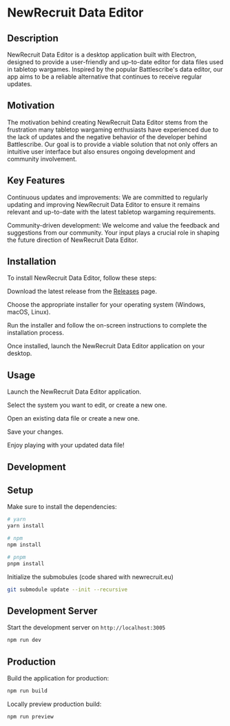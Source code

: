 # NewRecruit Data Editor

## Description

NewRecruit Data Editor is a desktop application built with Electron, designed to provide a user-friendly and up-to-date editor for data files used in tabletop wargames. Inspired by the popular Battlescribe's data editor, our app aims to be a reliable alternative that continues to receive regular updates.

## Motivation

The motivation behind creating NewRecruit Data Editor stems from the frustration many tabletop wargaming enthusiasts have experienced due to the lack of updates and the negative behavior of the developer behind Battlescribe. Our goal is to provide a viable solution that not only offers an intuitive user interface but also ensures ongoing development and community involvement.

## Key Features

Continuous updates and improvements: We are committed to regularly updating and improving NewRecruit Data Editor to ensure it remains relevant and up-to-date with the latest tabletop wargaming requirements.

Community-driven development: We welcome and value the feedback and suggestions from our community. Your input plays a crucial role in shaping the future direction of NewRecruit Data Editor.

## Installation

To install NewRecruit Data Editor, follow these steps:

Download the latest release from the [Releases](https://github.com/giloushaker/nr-editor/releases)
page.

Choose the appropriate installer for your operating system (Windows, macOS, Linux).

Run the installer and follow the on-screen instructions to complete the installation process.

Once installed, launch the NewRecruit Data Editor application on your desktop.

## Usage

Launch the NewRecruit Data Editor application.

Select the system you want to edit, or create a new one.

Open an existing data file or create a new one.

Save your changes.

Enjoy playing with your updated data file!

## Development

## Setup

Make sure to install the dependencies:

```bash
# yarn
yarn install

# npm
npm install

# pnpm
pnpm install
```

Initialize the submobules (code shared with newrecruit.eu)
```bash
git submodule update --init --recursive
```

## Development Server

Start the development server on `http://localhost:3005`

```bash
npm run dev
```

## Production

Build the application for production:

```bash
npm run build
```

Locally preview production build:

```bash
npm run preview
```
